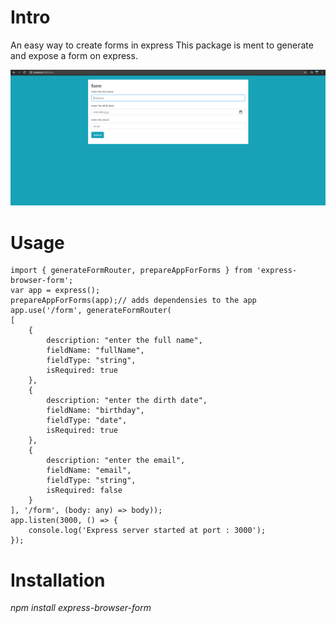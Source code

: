# Intro
An easy way to create forms in express
This package is ment to generate and expose a form on express.

![alt text](https://raw.githubusercontent.com/ymichels/express-broswer-form/master/Sample.PNG)

# Usage

    import { generateFormRouter, prepareAppForForms } from 'express-browser-form';
    var app = express();
    prepareAppForForms(app);// adds dependensies to the app
    app.use('/form', generateFormRouter(
    [
        {
            description: "enter the full name",
            fieldName: "fullName",
            fieldType: "string",
            isRequired: true
        },
        {
            description: "enter the dirth date",
            fieldName: "birthday",
            fieldType: "date",
            isRequired: true
        },
        {
            description: "enter the email",
            fieldName: "email",
            fieldType: "string",
            isRequired: false
        }
    ], '/form', (body: any) => body));
    app.listen(3000, () => {
        console.log('Express server started at port : 3000');
    });

# Installation

<i>npm install express-browser-form</i><br/>